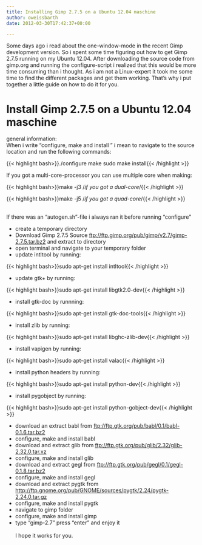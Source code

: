 ```yaml
---
title: Installing Gimp 2.7.5 on a Ubuntu 12.04 maschine
author: oweissbarth
date: 2012-03-30T17:42:37+00:00

---
```

Some days ago i read about the one-window-mode in the recent Gimp development version. So i spent some time figuring out how to get Gimp 2.7.5 running on my Ubuntu 12.04. After downloading the source code from gimp.org and running the configure-script i realized that this would be more time consuming than i thought. As i am not a Linux-expert it took me some time to find the different packages and get them working. That&#8217;s why i put together a little guide on how to do it for you.  

# Install Gimp 2.7.5 on a Ubuntu 12.04 maschine  

general information:  
When i write &#8220;configure, make and install <package>&#8221; i mean to navigate to the source location and run the following commands:

{{< highlight bash>}}./configure
make
sudo make install{{< /highlight >}}

If you got a multi-core-processor you can use multiple core when making:

{{< highlight bash>}}make -j3 /*if you got a dual-core*/{{< /highlight >}}

{{< highlight bash>}}make -j5 /*if you got a quad-core*/{{< /highlight >}}

&nbsp;  
If there was an &#8220;autogen.sh&#8221;-file i always ran it before running &#8220;configure&#8221;  
-  create a temporary directory  
-  Download Gimp 2.7.5 Source <a href="ftp://ftp.gimp.org/pub/gimp/v2.7/gimp-2.7.5.tar.bz2" target="_blank">ftp://ftp.gimp.org/pub/gimp/v2.7/gimp-2.7.5.tar.bz2</a> and extract to directory  
-  open terminal and navigate to your temporary folder  
-  update intltool by running:

{{< highlight bash>}}sudo apt-get install intltool{{< /highlight >}}

-  update gtk+ by running:

{{< highlight bash>}}sudo apt-get install libgtk2.0-dev{{< /highlight >}}

-  install gtk-doc by runnning:

{{< highlight bash>}}sudo apt-get install gtk-doc-tools{{< /highlight >}}

-  install zlib by running:

{{< highlight bash>}}sudo apt-get install libghc-zlib-dev{{< /highlight >}}

-  install vapigen by running:

{{< highlight bash>}}sudo apt-get install valac{{< /highlight >}}

-  install python headers by running:

{{< highlight bash>}}sudo apt-get install python-dev{{< /highlight >}}

-  install pygobject by running:

{{< highlight bash>}}sudo apt-get install python-gobject-dev{{< /highlight >}}

-  download an extract babl from <a href="ftp://ftp.gtk.org/pub/babl/0.1/babl-0.1.6.tar.bz2" target="_blank">ftp://ftp.gtk.org/pub/babl/0.1/babl-0.1.6.tar.bz2</a>  
-  configure, make and install babl  
-  download and extract glib from <a href="ftp://ftp.gtk.org/pub/glib/2.32/glib-2.32.0.tar.xz" target="_blank">ftp://ftp.gtk.org/pub/glib/2.32/glib-2.32.0.tar.xz</a>  
-  configure, make and install glib  
-  download and extract gegl from <a href="ftp://ftp.gtk.org/pub/gegl/0.1/gegl-0.1.8.tar.bz2" target="_blank">ftp://ftp.gtk.org/pub/gegl/0.1/gegl-0.1.8.tar.bz2</a>  
-  configure, make and install gegl  
-  download and extract pygtk from <a href="http://ftp.gnome.org/pub/GNOME/sources/pygtk/2.24/pygtk-2.24.0.tar.gz" target="_blank">http://ftp.gnome.org/pub/GNOME/sources/pygtk/2.24/pygtk-2.24.0.tar.gz</a>  
-  configure, make and install pygtk  
-  navigate to gimp folder  
-  configure, make and install gimp  
-  type &#8220;gimp-2.7&#8221; press &#8220;enter&#8221; and enjoy it  
&nbsp;  
I hope it works for you.